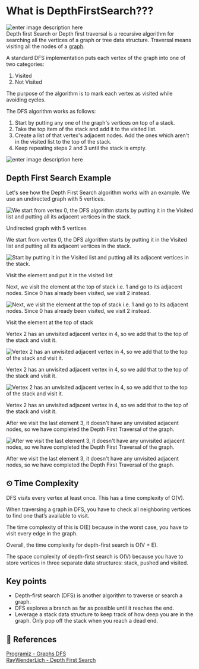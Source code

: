 
# What is DepthFirstSearch???
![enter image description here](https://www.banterly.net/content/images/2020/02/meme3.jpg)\
Depth first Search or Depth first traversal is a recursive algorithm for searching all the vertices of a graph or tree data structure. Traversal means visiting all the nodes of a  [graph](https://www.programiz.com/dsa/graph).

A standard DFS implementation puts each vertex of the graph into one of two categories:

1.  Visited
2.  Not Visited

The purpose of the algorithm is to mark each vertex as visited while avoiding cycles.

The DFS algorithm works as follows:

1.  Start by putting any one of the graph's vertices on top of a stack.
2.  Take the top item of the stack and add it to the visited list.
3.  Create a list of that vertex's adjacent nodes. Add the ones which aren't in the visited list to the top of the stack.
4.  Keep repeating steps 2 and 3 until the stack is empty.

![enter image description here](https://upload.wikimedia.org/wikipedia/commons/7/7f/Depth-First-Search.gif)

## Depth First Search Example

Let's see how the Depth First Search algorithm works with an example. We use an undirected graph with 5 vertices.

![We start from vertex 0, the DFS algorithm starts by putting it in the Visited list and putting all its adjacent vertices in the stack.](https://cdn.programiz.com/sites/tutorial2program/files/graph-dfs-step-0.png "A DFS example")

Undirected graph with 5 vertices

We start from vertex 0, the DFS algorithm starts by putting it in the Visited list and putting all its adjacent vertices in the stack.

![Start by putting it in the Visited list and putting all its adjacent vertices in the stack.](https://cdn.programiz.com/sites/tutorial2program/files/graph-dfs-step-1.png "A DFS example")

Visit the element and put it in the visited list

Next, we visit the element at the top of stack i.e. 1 and go to its adjacent nodes. Since 0 has already been visited, we visit 2 instead.

![Next, we visit the element at the top of stack i.e. 1 and go to its adjacent nodes. Since 0 has already been visited, we visit 2 instead.](https://cdn.programiz.com/sites/tutorial2program/files/graph-dfs-step-2.png "A DFS example")

Visit the element at the top of stack

Vertex 2 has an unvisited adjacent vertex in 4, so we add that to the top of the stack and visit it.

![Vertex 2 has an unvisited adjacent vertex in 4, so we add that to the top of the stack and visit it.](https://cdn.programiz.com/sites/tutorial2program/files/graph-dfs-step-3.png "A DFS example")

Vertex 2 has an unvisited adjacent vertex in 4, so we add that to the top of the stack and visit it.

![Vertex 2 has an unvisited adjacent vertex in 4, so we add that to the top of the stack and visit it.](https://cdn.programiz.com/sites/tutorial2program/files/graph-dfs-step-4.png "A DFS example")

Vertex 2 has an unvisited adjacent vertex in 4, so we add that to the top of the stack and visit it.

After we visit the last element 3, it doesn't have any unvisited adjacent nodes, so we have completed the Depth First Traversal of the graph.

![After we visit the last element 3, it doesn't have any unvisited adjacent nodes, so we have completed the Depth First Traversal of the graph.](https://cdn.programiz.com/sites/tutorial2program/files/graph-dfs-step-5.png "A DFS example")

After we visit the last element 3, it doesn't have any unvisited adjacent nodes, so we have completed the Depth First Traversal of the graph.
## ⏲ Time Complexity
DFS visits every vertex at least once. This has a time complexity of O(V).

When traversing a graph in DFS, you have to check all neighboring vertices to find one that’s available to visit.

The time complexity of this is O(E) because in the worst case, you have to visit every edge in the graph.

Overall, the time complexity for depth-first search is O(V + E).

The space complexity of depth-first search is O(V) because you have to store vertices in three separate data structures: stack, pushed and visited.

## Key points
- Depth-first search (DFS) is another algorithm to traverse or search a graph.
- DFS explores a branch as far as possible until it reaches the end.
- Leverage a stack data structure to keep track of how deep you are in the graph. Only pop off the stack when you reach a dead end.
## 📒 References 
[Programiz - Graphs DFS](https://www.programiz.com/dsa/graph-dfs)\
[RayWenderLich - Depth First Search](https://www.raywenderlich.com/books/data-structures-algorithms-in-kotlin/v1.0/chapters/21-depth-first-search)
